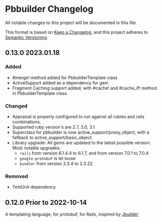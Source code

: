 # Pbbuilder Changelog
All notable changes to this project will be documented in this file.

This format is based on [Keep a Changelog](https://keepachangelog.com/en/1.0.0/), and this project adheres to [Semantic Versioning](https://semver.org/spec/v2.0.0.html).

## 0.13.0 2023.01.18
### Added
- #merge! method added for PbbuilderTemplate class
- ActiveSupport added as a dependency for gem
- Fragment Caching support added, with #cache! and #cache_if! method in PbbuilderTemplate class.


### Changed
- Appraisal is properly configured to run against all rubies and rails combinations.
- Supported ruby version's are 2.7, 3.0, 3.1
- Superclass for pbbuilder is now active_support/proxy_object, with a fallback to active_support/basic_object.
- Library upgrade: All gems are updated to the latest possible version. Most notable upgrades:
  - `rails` from version 6.1.4.4 to 6.1.7, and from version 7.0.1 to 7.0.4
  - `google-protobuf` is let loose
  - `bundler` from version 2.3.4 to 2.3.22

### Removed
- TestUnit dependency


## 0.12.0 Prior to 2022-10-14

A templating language, for protobuf, for Rails, inspired by [Jbuilder](https://github.com/rails/jbuilder)

